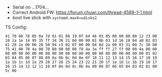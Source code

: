* Serial no ...1704...
* Correct Android FW: https://forum.chuwi.com/thread-4589-1-1.html
* boot live stick with `systemd.mask=udisks2`

TS Config:
```
41 70 08 78 05 0a 7d 01 01 08 19 0f 64 46 03 05 00 00 00 00 12 23 00 18 1a 1e 14 95 35 ff 34 36 31 0d 00 00 01 9b 03 1d 16 18 04 a0 82 03 41 28 1e 00 00 28 50 94 c5 02 07 00 00 04 8d 2a 00 83 31 00 7c 38 00 75 41 00 70 4a 00 70 80 00 00 00 f0 4a 3a ff ff 27 ff 00 00 4a 00 00 00 00 00 00 00 00 00 00 00 00 00 00 00 00 00 00 00 00 00 00 00 01 02 03 04 05 06 07 08 09 0a 0b 0c 0d 0e 0f 10 11 12 13 14 15 16 17 18 19 1a 1b 1c 1d 2a 29 28 27 26 25 24 23 22 21 20 1f 1e 1d 1c 1b 19 18 17 16 15 14 13 12 11 10 0f 0e 0d 0c 0b 0a 09 08 07 06 05 04 03 02 01 00 5c 00
```
